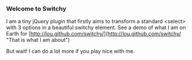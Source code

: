 ### Welcome to Switchy
I am a tiny jQuery plugin that firstly aims to transform a standard &lt;select&gt; with 3 options in a beautiful switchy element.
See a demo of what I am on Earth for [http://lou.github.com/switchy/](http://lou.github.com/switchy/ "That is what I am about")

But wait! I can do a lot more if you play nice with me.
